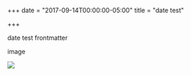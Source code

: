 +++
date = "2017-09-14T00:00:00-05:00"
title = "date test"

+++


date test frontmatter

image

![](/uploads/2017/09/16/boulderFoodRobot.png)

